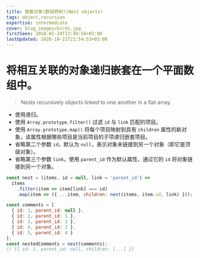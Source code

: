 ```yaml
---
title: 嵌套对象(数组转树)(Nest objects)
tags: object,recursion
expertise: intermediate
cover: blog_images/birds.jpg
firstSeen: 2018-02-24T13:49:56+02:00
lastUpdated: 2020-10-21T21:54:53+03:00
---
```


# 将相互关联的对象递归嵌套在一个平面数组中。
> Nests recursively objects linked to one another in a flat array.

- 使用递归。
- 使用 `Array.prototype.filter()` 过滤 `id` 与 `link` 匹配的项目。
- 使用 `Array.prototype.map()` 将每个项目映射到具有 `children` 属性的新对象，该属性根据哪些项目是当前项目的子项递归嵌套项目。
- 省略第二个参数 `id`，默认为 `null`，表示对象未链接到另一个对象（即它是顶级对象）。
- 省略第三个参数 `link`，使用 `parent_id` 作为默认属性，通过它的 `id` 将对象链接到另一个对象。

```js
const nest = (items, id = null, link = 'parent_id') =>
  items
    .filter(item => item[link] === id)
    .map(item => ({ ...item, children: nest(items, item.id, link) }));
```

```js
const comments = [
  { id: 1, parent_id: null },
  { id: 2, parent_id: 1 },
  { id: 3, parent_id: 1 },
  { id: 4, parent_id: 2 },
  { id: 5, parent_id: 4 }
];
const nestedComments = nest(comments);
// [{ id: 1, parent_id: null, children: [...] }]
```
